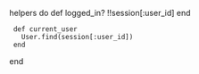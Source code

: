 
 helpers do
   	def logged_in?
    	 !!session[:user_id]
   end

  	 def current_user
  	   User.find(session[:user_id])
  	 end
 end
